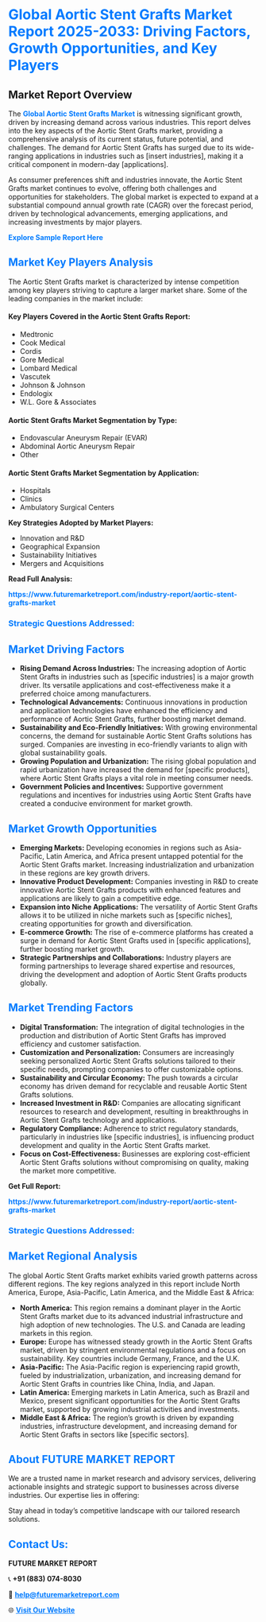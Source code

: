 <h1 style="color: #007BFF;">Global Aortic Stent Grafts Market Report 2025-2033: Driving Factors, Growth Opportunities, and Key Players</h1>

<section id="overview">
<h2>Market Report Overview</h2>
<p>The <a href="https://www.futuremarketreport.com/industry-report/aortic-stent-grafts-market" style="color: #007BFF; text-decoration: none;"><strong>Global Aortic Stent Grafts Market</strong></a> is witnessing significant growth, driven by increasing demand across various industries. This report delves into the key aspects of the Aortic Stent Grafts market, providing a comprehensive analysis of its current status, future potential, and challenges. The demand for Aortic Stent Grafts has surged due to its wide-ranging applications in industries such as [insert industries], making it a critical component in modern-day [applications].</p>
<p>As consumer preferences shift and industries innovate, the Aortic Stent Grafts market continues to evolve, offering both challenges and opportunities for stakeholders. The global market is expected to expand at a substantial compound annual growth rate (CAGR) over the forecast period, driven by technological advancements, emerging applications, and increasing investments by major players.</p>
</section>

<section id="overview">
<p><a href="https://www.futuremarketreport.com/request-sample/reportId=58259" style="color: #007BFF; text-decoration: none;"><strong>Explore Sample Report Here</strong></a></p>
</section>

<section id="key-players">
<h2 style="color: #007BFF;">Market Key Players Analysis</h2>
<p>The Aortic Stent Grafts market is characterized by intense competition among key players striving to capture a larger market share. Some of the leading companies in the market include:</p>
<h4>Key Players Covered in the Aortic Stent Grafts Report:</h4>
<ul><li>Medtronic</li><li>Cook Medical</li><li>Cordis</li><li>Gore Medical</li><li>Lombard Medical</li><li>Vascutek</li><li>Johnson &amp; Johnson</li><li>Endologix</li><li>W.L. Gore &amp; Associates</li></ul>
<h4>Aortic Stent Grafts Market Segmentation by Type:</h4>
<ul><li>Endovascular Aneurysm Repair (EVAR)</li><li>Abdominal Aortic Aneurysm Repair</li><li>Other</li></ul>

<h4>Aortic Stent Grafts Market Segmentation by Application:</h4>
<ul><li>Hospitals</li><li>Clinics</li><li>Ambulatory Surgical Centers</li></ul>
<p><strong>Key Strategies Adopted by Market Players:</strong></p>
<ul>
<li>Innovation and R&D</li>
<li>Geographical Expansion</li>
<li>Sustainability Initiatives</li>
<li>Mergers and Acquisitions</li>
</ul>
</section>

<section>
<p><strong>Read Full Analysis: </strong></p><a href="https://www.futuremarketreport.com/industry-report/aortic-stent-grafts-market" style="color: #007BFF; text-decoration: none;"><strong>https://www.futuremarketreport.com/industry-report/aortic-stent-grafts-market</strong></a>
<h3 style="color: #007BFF;">Strategic Questions Addressed:</h3>
</section>

<section id="driving-factors">
<h2 style="color: #007BFF;">Market Driving Factors</h2>
<ul>
<li><strong>Rising Demand Across Industries:</strong> The increasing adoption of Aortic Stent Grafts in industries such as [specific industries] is a major growth driver. Its versatile applications and cost-effectiveness make it a preferred choice among manufacturers.</li>
<li><strong>Technological Advancements:</strong> Continuous innovations in production and application technologies have enhanced the efficiency and performance of Aortic Stent Grafts, further boosting market demand.</li>
<li><strong>Sustainability and Eco-Friendly Initiatives:</strong> With growing environmental concerns, the demand for sustainable Aortic Stent Grafts solutions has surged. Companies are investing in eco-friendly variants to align with global sustainability goals.</li>
<li><strong>Growing Population and Urbanization:</strong> The rising global population and rapid urbanization have increased the demand for [specific products], where Aortic Stent Grafts plays a vital role in meeting consumer needs.</li>
<li><strong>Government Policies and Incentives:</strong> Supportive government regulations and incentives for industries using Aortic Stent Grafts have created a conducive environment for market growth.</li>
</ul>
</section>

<section id="growth-opportunities">
<h2 style="color: #007BFF;">Market Growth Opportunities</h2>
<ul>
<li><strong>Emerging Markets:</strong> Developing economies in regions such as Asia-Pacific, Latin America, and Africa present untapped potential for the Aortic Stent Grafts market. Increasing industrialization and urbanization in these regions are key growth drivers.</li>
<li><strong>Innovative Product Development:</strong> Companies investing in R&D to create innovative Aortic Stent Grafts products with enhanced features and applications are likely to gain a competitive edge.</li>
<li><strong>Expansion into Niche Applications:</strong> The versatility of Aortic Stent Grafts allows it to be utilized in niche markets such as [specific niches], creating opportunities for growth and diversification.</li>
<li><strong>E-commerce Growth:</strong> The rise of e-commerce platforms has created a surge in demand for Aortic Stent Grafts used in [specific applications], further boosting market growth.</li>
<li><strong>Strategic Partnerships and Collaborations:</strong> Industry players are forming partnerships to leverage shared expertise and resources, driving the development and adoption of Aortic Stent Grafts products globally.</li>
</ul>
</section>

<section id="trending-factors">
<h2 style="color: #007BFF;">Market Trending Factors</h2>
<ul>
<li><strong>Digital Transformation:</strong> The integration of digital technologies in the production and distribution of Aortic Stent Grafts has improved efficiency and customer satisfaction.</li>
<li><strong>Customization and Personalization:</strong> Consumers are increasingly seeking personalized Aortic Stent Grafts solutions tailored to their specific needs, prompting companies to offer customizable options.</li>
<li><strong>Sustainability and Circular Economy:</strong> The push towards a circular economy has driven demand for recyclable and reusable Aortic Stent Grafts solutions.</li>
<li><strong>Increased Investment in R&D:</strong> Companies are allocating significant resources to research and development, resulting in breakthroughs in Aortic Stent Grafts technology and applications.</li>
<li><strong>Regulatory Compliance:</strong> Adherence to strict regulatory standards, particularly in industries like [specific industries], is influencing product development and quality in the Aortic Stent Grafts market.</li>
<li><strong>Focus on Cost-Effectiveness:</strong> Businesses are exploring cost-efficient Aortic Stent Grafts solutions without compromising on quality, making the market more competitive.</li>
</ul>
</section>

<section>
<p><strong>Get Full Report: </strong></p><a href="https://www.futuremarketreport.com/industry-report/aortic-stent-grafts-market" style="color: #007BFF; text-decoration: none;"><strong>https://www.futuremarketreport.com/industry-report/aortic-stent-grafts-market</strong></a>
<h3 style="color: #007BFF;">Strategic Questions Addressed:</h3>
</section>


<section id="regional-analysis">
<h2 style="color: #007BFF;">Market Regional Analysis</h2>
<p>The global Aortic Stent Grafts market exhibits varied growth patterns across different regions. The key regions analyzed in this report include North America, Europe, Asia-Pacific, Latin America, and the Middle East & Africa:</p>
<ul>
<li><strong>North America:</strong> This region remains a dominant player in the Aortic Stent Grafts market due to its advanced industrial infrastructure and high adoption of new technologies. The U.S. and Canada are leading markets in this region.</li>
<li><strong>Europe:</strong> Europe has witnessed steady growth in the Aortic Stent Grafts market, driven by stringent environmental regulations and a focus on sustainability. Key countries include Germany, France, and the U.K.</li>
<li><strong>Asia-Pacific:</strong> The Asia-Pacific region is experiencing rapid growth, fueled by industrialization, urbanization, and increasing demand for Aortic Stent Grafts in countries like China, India, and Japan.</li>
<li><strong>Latin America:</strong> Emerging markets in Latin America, such as Brazil and Mexico, present significant opportunities for the Aortic Stent Grafts market, supported by growing industrial activities and investments.</li>
<li><strong>Middle East & Africa:</strong> The region’s growth is driven by expanding industries, infrastructure development, and increasing demand for Aortic Stent Grafts in sectors like [specific sectors].</li>
</ul>
</section>

<footer>
<h2 style="color: #007BFF;">About FUTURE MARKET REPORT</h2>
<p>We are a trusted name in market research and advisory services, delivering actionable insights and strategic support to businesses across diverse industries. Our expertise lies in offering:</p>

<p>Stay ahead in today’s competitive landscape with our tailored research solutions.</p>

<h2 style="color: #007BFF;">Contact Us:</h2>
<p><strong>FUTURE MARKET REPORT</strong></p>
<p>📞 <strong>+91 (883) 074-8030</strong></p>
<p>📧 <strong><a href="mailto:help@futuremarketreport.com" style="color: #007BFF;">help@futuremarketreport.com</a></strong></p>
<p>🌐 <strong><a href="https://www.futuremarketreport.com/" style="color: #007BFF;">Visit Our Website</a></strong></p>
</footer>